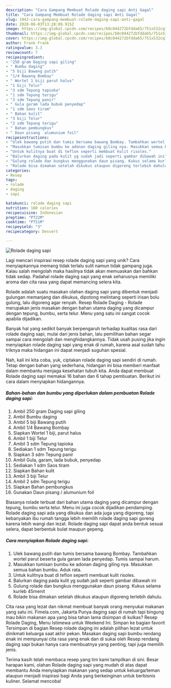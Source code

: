 ```yaml
---
description: "Cara Gampang Membuat Rolade daging sapi Anti Gagal"
title: "Cara Gampang Membuat Rolade daging sapi Anti Gagal"
slug: 1942-cara-gampang-membuat-rolade-daging-sapi-anti-gagal
date: 2020-08-03T13:28:09.915Z
image: https://img-global.cpcdn.com/recipes/b0c044272bfdda65/751x532cq70/rolade-daging-sapi-foto-resep-utama.jpg
thumbnail: https://img-global.cpcdn.com/recipes/b0c044272bfdda65/751x532cq70/rolade-daging-sapi-foto-resep-utama.jpg
cover: https://img-global.cpcdn.com/recipes/b0c044272bfdda65/751x532cq70/rolade-daging-sapi-foto-resep-utama.jpg
author: Frank Frank
ratingvalue: 3.3
reviewcount: 7
recipeingredient:
- "250 gram Daging sapi giling"
- " Bumbu daging"
- "5 biji Bawang putih"
- "1/4 Bawang Bombay"
- " Wortel 1 biji parut halus"
- "1 biji Telur"
- "3 sdm Tepung tapioka"
- "1 sdm Tepung terigu"
- "3 sdm Tepung panir"
- " Gula garam lada bubuk penyedap"
- "1 sdm Saos tiram"
- " Bahan kulit"
- "3 biji Telur"
- "2 sdm Tepung terigu"
- " Bahan pembungkus"
- " Daun pisang  alumunium foil"
recipeinstructions:
- "Ulek bawang putih dan tumis bersama bawang Bombay. Tambahkan wortel parut beserta gula garam lada penyedap. Tumis sampai harum."
- "Masukkan tumisan bumbu ke adonan daging giling nya. Masukkan semua bahan bumbu. Aduk rata."
- "Untuk kulitnya buat di teflon seperti membuat kulit risoles."
- "Balurkan daging pada kulit yg sudah jadi seperti gambar dibawah ini"
- "Gulung rolade dan bungkus menggunakan daun pisang. Kukus selama kurleb 45menit"
- "Rolade bisa dimakan setelah dikukus ataupun digoreng terlebih dahulu."
categories:
- Resep
tags:
- rolade
- daging
- sapi

katakunci: rolade daging sapi 
nutrition: 160 calories
recipecuisine: Indonesian
preptime: "PT22M"
cooktime: "PT51M"
recipeyield: "3"
recipecategory: Dessert

---
```



![Rolade daging sapi](https://img-global.cpcdn.com/recipes/b0c044272bfdda65/751x532cq70/rolade-daging-sapi-foto-resep-utama.jpg)

Lagi mencari inspirasi resep rolade daging sapi yang unik? Cara menyiapkannya memang tidak terlalu sulit namun tidak gampang juga. Kalau salah mengolah maka hasilnya tidak akan memuaskan dan bahkan tidak sedap. Padahal rolade daging sapi yang enak seharusnya memiliki aroma dan cita rasa yang dapat memancing selera kita.

Rolade adalah suatu masakan olahan daging sapi yang dibentuk menjadi gulungan memanjang dan dikukus, dipotong melintang seperti irisan bolu gulung, lalu digoreng agar renyah. Resep Rolade Daging - Rolade merupakan jenis masakan dengan bahan utama daging yang dicampur dengan tepung, bumbu, serta telur. Menu yang satu ini sangat cocok apabila dijadikan.

Banyak hal yang sedikit banyak berpengaruh terhadap kualitas rasa dari rolade daging sapi, mulai dari jenis bahan, lalu pemilihan bahan segar sampai cara mengolah dan menghidangkannya. Tidak usah pusing jika ingin menyiapkan rolade daging sapi yang enak di rumah, karena asal sudah tahu triknya maka hidangan ini dapat menjadi suguhan spesial.


Nah, kali ini kita coba, yuk, ciptakan rolade daging sapi sendiri di rumah. Tetap dengan bahan yang sederhana, hidangan ini bisa memberi manfaat dalam membantu menjaga kesehatan tubuh kita. Anda dapat membuat Rolade daging sapi memakai 16 bahan dan 6 tahap pembuatan. Berikut ini cara dalam menyiapkan hidangannya.

<!--inarticleads1-->

##### Bahan-bahan dan bumbu yang diperlukan dalam pembuatan Rolade daging sapi:

1. Ambil 250 gram Daging sapi giling
1. Ambil  Bumbu daging
1. Ambil 5 biji Bawang putih
1. Ambil 1/4 Bawang Bombay
1. Siapkan  Wortel 1 biji, parut halus
1. Ambil 1 biji Telur
1. Ambil 3 sdm Tepung tapioka
1. Sediakan 1 sdm Tepung terigu
1. Siapkan 3 sdm Tepung panir
1. Ambil  Gula, garam, lada bubuk, penyedap
1. Sediakan 1 sdm Saos tiram
1. Siapkan  Bahan kulit
1. Ambil 3 biji Telur
1. Ambil 2 sdm Tepung terigu
1. Siapkan  Bahan pembungkus
1. Gunakan  Daun pisang / alumunium foil


Biasanya rolade terbuat dari bahan utama daging yang dicampur dengan tepung, bumbu serta telur. Menu ini juga cocok dijadikan pendamping. Rolade daging sapi ada yang dikukus dan ada juga yang digoreng, tapi kebanyakan ibu rumah tangga lebih memilih rolade daging sapi goreng karena lebih wangi dan lezat. Rolade daging sapi dapat anda bentuk sesuai selera, dapat berbentuk bulat maupun gepeng. 

<!--inarticleads2-->

##### Cara menyiapkan Rolade daging sapi:

1. Ulek bawang putih dan tumis bersama bawang Bombay. Tambahkan wortel parut beserta gula garam lada penyedap. Tumis sampai harum.
1. Masukkan tumisan bumbu ke adonan daging giling nya. Masukkan semua bahan bumbu. Aduk rata.
1. Untuk kulitnya buat di teflon seperti membuat kulit risoles.
1. Balurkan daging pada kulit yg sudah jadi seperti gambar dibawah ini
1. Gulung rolade dan bungkus menggunakan daun pisang. Kukus selama kurleb 45menit
1. Rolade bisa dimakan setelah dikukus ataupun digoreng terlebih dahulu.


Cita rasa yang lezat dan nikmat membuat banyak orang menyukai makanan yang satu ini. Fimela.com, Jakarta Punya daging sapi di rumah tapi bingung mau bikin makanan apa yang bisa tahan lama disimpan di kulkas? Resep Rolade Daging, Menu Istimewa untuk Weekend Ini. Simpan ke bagian favorit Tersimpan di bagian Resep rolade daging ini adalah pilihan lezat untuk dinikmati keluarga saat akhir pekan. Masakan daging sapi bumbu rendang enak ini mempunyai cita rasa yang enak dan di sukai oleh Resep rendang daging sapi bukan hanya cara membuatnya yang penting, tapi juga memilih jenis. 

Terima kasih telah membaca resep yang tim kami tampilkan di sini. Besar harapan kami, olahan Rolade daging sapi yang mudah di atas dapat membantu Anda menyiapkan makanan yang sedap untuk keluarga/teman ataupun menjadi inspirasi bagi Anda yang berkeinginan untuk berbisnis kuliner. Selamat mencoba!
